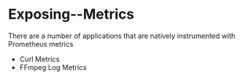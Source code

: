 # Exposing--Metrics
There are a number of applications that are natively instrumented with Prometheus metrics
- Curl Metrics 
- FFmpeg Log Metrics